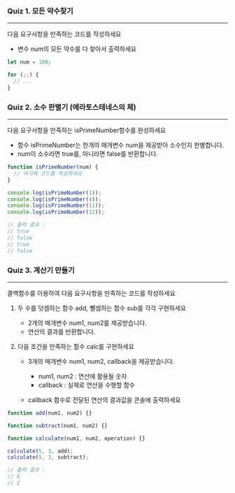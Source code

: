 ### Quiz 1. 모든 약수찾기

---

다음 요구사항을 만족하는 코드를 작성하세요

- 변수 num의 모든 약수를 다 찾아서 출력하세요

```javascript
let num = 100;

for (;;) {
  // ...
}
```

### Quiz 2. 소수 판별기 (에라토스테네스의 체)

---

다음 요구사항을 만족하는 isPrimeNumber함수를 완성하세요

- 함수 isPrimeNumber는 한개의 매개변수 num을 제공받아 소수인지 판별합니다.
- num이 소수라면 true를, 아니라면 false를 반환합니다.

```javascript
function isPrimeNumber(num) {
  // 여기에 코드를 작성하세요
}

console.log(isPrimeNumber(1));
console.log(isPrimeNumber(4));
console.log(isPrimeNumber(11));
console.log(isPrimeNumber(12));

// 출력 결과 :
// true
// false
// true
// false
```

### Quiz 3. 계산기 만들기

---

콜백함수를 이용하여 다음 요구사항을 만족하는 코드를 작성하세요

1. 두 수를 덧셈하는 함수 add, 뺄셈하는 함수 sub를 각각 구현하세요

   - 2개의 매개변수 num1, num2를 제공받습니다.
   - 연산의 결과를 반환합니다.

2. 다음 조건을 만족하는 함수 calc를 구현하세요

   - 3개의 매개변수 num1, num2, callback을 제공받습니다.

     - num1, num2 : 연산에 활용될 숫자
     - callback : 실제로 연산을 수행할 함수

   - callback 함수로 전달된 연산의 결과값을 콘솔에 출력하세요

```javascript
function add(num1, num2) {}

function subtract(num1, num2) {}

function calculate(num1, num2, operation) {}

calculate(5, 3, add);
calculate(5, 3, subtract);

// 출력 결과 :
// 8
// 2
```

